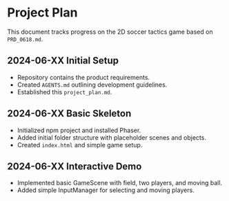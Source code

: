 # Project Plan

This document tracks progress on the 2D soccer tactics game based on `PRD_0618.md`.

## 2024-06-XX Initial Setup
- Repository contains the product requirements.
- Created `AGENTS.md` outlining development guidelines.
- Established this `project_plan.md`.

## 2024-06-XX Basic Skeleton
- Initialized npm project and installed Phaser.
- Added initial folder structure with placeholder scenes and objects.
- Created `index.html` and simple game setup.

## 2024-06-XX Interactive Demo
- Implemented basic GameScene with field, two players, and moving ball.
- Added simple InputManager for selecting and moving players.
